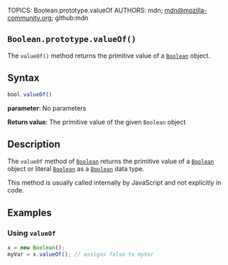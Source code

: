 TOPICS: Boolean.prototype.valueOf
AUTHORS: mdn; mdn@mozilla-community.org; github:mdn

## `Boolean.prototype.valueOf()`

The `valueOf()` method returns the primitive value of a [`Boolean`](/en/webfrontend/Boolean_Object) object.

## Syntax

```javascript
bool.valueOf()
```

**parameter**: No parameters

**Return value**: The primitive value of the given `Boolean` object

## Description

The `valueOf` method of [`Boolean`](/en/webfrontend/Boolean_Object) returns the primitive value of a
[`Boolean`](/en/webfrontend/Boolean_Object) object or literal
[`Boolean`](/en/webfrontend/Boolean_Object) as a [`Boolean`](/en/webfrontend/Boolean_Object) data type.

This method is usually called internally by JavaScript and not explicitly in code.

## Examples

### Using `valueOf`

```javascript
x = new Boolean();
myVar = x.valueOf(); // assigns false to myVar
```
